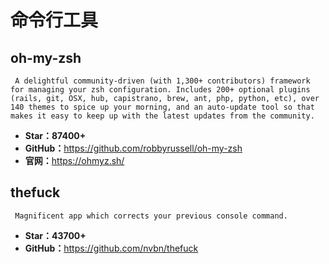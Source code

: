 <!--
 * @Description: 
 * @Author: twp
 * @LastEditors: twp
 * @Date: 2019-05-04 15:42:27
 * @LastEditTime: 2019-05-31 09:52:28
 -->

# 命令行工具

## oh-my-zsh

     A delightful community-driven (with 1,300+ contributors) framework for managing your zsh configuration. Includes 200+ optional plugins (rails, git, OSX, hub, capistrano, brew, ant, php, python, etc), over 140 themes to spice up your morning, and an auto-update tool so that makes it easy to keep up with the latest updates from the community. 

* **Star：87400+**
* **GitHub：**<https://github.com/robbyrussell/oh-my-zsh>
* **官网：**<https://ohmyz.sh/>

## thefuck

     Magnificent app which corrects your previous console command.

* **Star：43700+**
* **GitHub：**<https://github.com/nvbn/thefuck>